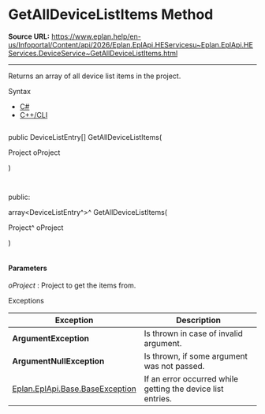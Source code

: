 # GetAllDeviceListItems Method

**Source URL:** https://www.eplan.help/en-us/Infoportal/Content/api/2026/Eplan.EplApi.HEServicesu~Eplan.EplApi.HEServices.DeviceService~GetAllDeviceListItems.html

---

Returns an array of all device list items in the project.

Syntax

- [C#](#i-syntax-CS)
- [C++/CLI](#i-syntax-CPP2005)

```
```
public DeviceListEntry[] GetAllDeviceListItems( 

   Project oProject

)
```
```

```
```
public:

array<DeviceListEntry^>^ GetAllDeviceListItems( 

   Project^ oProject

)
```
```

#### Parameters

*oProject*
:   Project to get the items from.

Exceptions

| Exception | Description |
| --- | --- |
| **ArgumentException** | Is thrown in case of invalid argument. |
| **ArgumentNullException** | Is thrown, if some argument was not passed. |
| [Eplan.EplApi.Base.BaseException](Eplan.EplApi.Baseu~Eplan.EplApi.Base.BaseException.html) | If an error occurred while getting the device list entries. |
